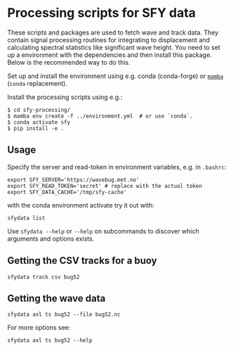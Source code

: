 # Processing scripts for SFY data

These scripts and packages are used to fetch wave and track data. They contain
signal processing routines for integrating to displacement and calculating
spectral statistics like significant wave height. You need to set up a
environment with the dependencies and then install this package. Below is the
recommended way to do this.

Set up and install the environment using e.g. conda (conda-forge) or [`mamba`](https://github.com/conda-forge/miniforge#mambaforge) (`conda` replacement).

Install the processing scripts using e.g.:

```
$ cd sfy-processing/
$ mamba env create -f ../environment.yml  # or use `conda`.
$ conda activate sfy
$ pip install -e .
```

## Usage

Specify the server and read-token in environment variables, e.g. in `.bashrc`:

```
export SFY_SERVER='https://wavebug.met.no'
export SFY_READ_TOKEN='secret' # replace with the actual token
export SFY_DATA_CACHE='/tmp/sfy-cache'
```

with the conda environment activate try it out with:

```
sfydata list
```

Use `sfydata --help` or `--help` on subcommands to discover which arguments and
options exists.

## Getting the CSV tracks for a buoy


```
sfydata track csv bug52
```

## Getting the wave data

```
sfydata axl ts bug52 --file bug52.nc
```

For more options see:
```
sfydata axl ts bug52 --help
```

